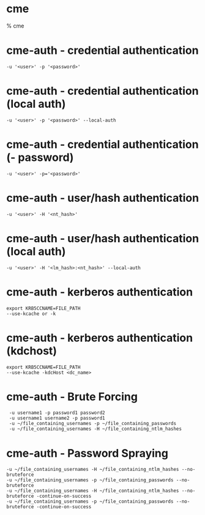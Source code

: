 # cme

% cme

# cme-auth - credential authentication
```
-u '<user>' -p '<password>'
```

# cme-auth - credential authentication (local auth)
```
-u '<user>' -p '<password>' --local-auth
```

# cme-auth - credential authentication (- password)
```
-u '<user>' -p='<password>'
```

# cme-auth - user/hash authentication
```
-u '<user>' -H '<nt_hash>'
```

# cme-auth - user/hash authentication (local auth)
```
-u '<user>' -H '<lm_hash>:<nt_hash>' --local-auth
```

# cme-auth - kerberos authentication
```
export KRB5CCNAME=FILE_PATH
--use-kcache or -k
```

# cme-auth - kerberos authentication (kdchost)
```
export KRB5CCNAME=FILE_PATH
--use-kcache -kdcHost <dc_name> 
```

# cme-auth - Brute Forcing
```
 -u username1 -p password1 password2
 -u username1 username2 -p password1
 -u ~/file_containing_usernames -p ~/file_containing_passwords
 -u ~/file_containing_usernames -H ~/file_containing_ntlm_hashes
```

# cme-auth - Password Spraying
```
-u ~/file_containing_usernames -H ~/file_containing_ntlm_hashes --no-bruteforce
-u ~/file_containing_usernames -p ~/file_containing_passwords --no-bruteforce
-u ~/file_containing_usernames -H ~/file_containing_ntlm_hashes --no-bruteforce -continue-on-success
-u ~/file_containing_usernames -p ~/file_containing_passwords --no-bruteforce -continue-on-success
```